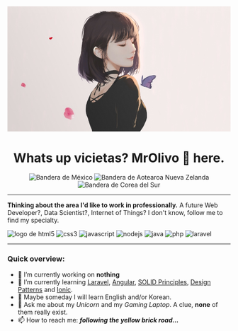 <p align="center">
  <img src="https://github.com/MrOlivo/MrOlivo/blob/master/wKRBQKa-min.jpg" alt="Picture of a black hait girl with a pink background"/>
</p>

<h1 align="center">Whats up vicietas? MrOlivo 👋 here.</h1>
<p align="center">
<img src="https://raw.githubusercontent.com/hjnilsson/country-flags/master/svg/mx.svg" alt="Bandera de México" height="40"/>
<img src="https://raw.githubusercontent.com/hjnilsson/country-flags/master/svg/nz.svg" alt="Bandera de Aotearoa Nueva Zelanda" height="40"/>
<img src="https://raw.githubusercontent.com/hjnilsson/country-flags/master/svg/kr.svg" alt="Bandera de Corea del Sur" height="40"/>
</p>

<hr>

 **Thinking about the area I'd like to work in professionally.** A future Web Developer?, Data Scientist?, Internet of Things? I don't know, follow me to find my specialty.

<p>
<img src="https://simpleicons.org/icons/html5.svg" alt="logo de html5" width="40" height="40"/>
<img src="https://simpleicons.org/icons/css3.svg" alt="css3" width="40" height="40"/>
<img src="https://simpleicons.org/icons/javascript.svg" alt="javascript" width="40" height="40"/>
<img src="https://simpleicons.org/icons/node-dot-js.svg" alt="nodejs" width="40" height="40"/>
<img src="https://simpleicons.org/icons/java.svg" alt="java" width="40" height="40"/>
<img src="https://simpleicons.org/icons/php.svg" alt="php" width="40" height="40"/>
<img src="https://simpleicons.org/icons/laravel.svg" alt="laravel" width="40" height="40"/>
</p>

<hr>

### Quick overview:

- 🔭 I’m currently working on **nothing**
- 🌱 I’m currently learning [Laravel](https://laravel.com), [Angular](https://angular.io/), [SOLID Principles](https://medium.com/backticks-tildes/the-s-o-l-i-d-principles-in-pictures-b34ce2f1e898), [Design Patterns](https://refactoring.guru/es/design-patterns) and [Ionic](https://ionicframework.com/).
- 🤔 Maybe someday I will learn English and/or Korean.
- 💬 Ask me about my *Unicorn* and my *Gaming Laptop*. A clue, **none** of them really exist.
- 📫 How to reach me: ***following the yellow brick road...***
